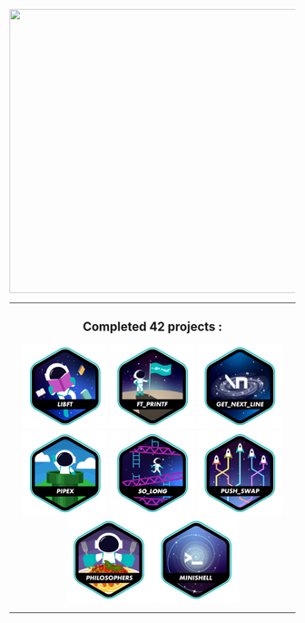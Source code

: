 <p align="center">
  <img width="1080" height="500" src="https://github.com/Qrshh/Qrshh/blob/main/Gif/1.gif">
</p>

<div align="center">

<hr>

## Completed 42 projects :

[![LIBFT](https://github.com/Qrshh/Qrshh/blob/main/Badges/libft.png)](https://github.com/Qrshh/42_Libft)
[![PRINTF](https://github.com/Qrshh/Qrshh/blob/main/Badges/printf.png)](https://github.com/Qrshh/42_Printf)
[![GET NEXT LINE](https://github.com/Qrshh/Qrshh/blob/main/Badges//get_next_linee.png)](https://github.com/Qrshh/42_Get_next_line)
[![PIPEX](https://github.com/Qrshh/Qrshh/blob/main/Badges/pipexe.png)](https://github.com/Qrshh/42_Pipex)
[![SO LONG](https://github.com/Qrshh/Qrshh/blob/main/Badges/so_longe.png)](https://github.com/Qrshh/42_So_Long)
[![PUSH SWAP](https://github.com/Qrshh/Qrshh/blob/main/Badges/push_swape.png)](https://github.com/Qrshh/42_Push_Swap)
[![PHILOSOPHERS](https://github.com/Qrshh/Qrshh/blob/main/Badges/philosopherse.png)](https://github.com/Qrshh/42_Philosophers)
[![MINISHELL](https://github.com/Qrshh/Qrshh/blob/main/Badges/minishelle.png)](https://github.com/Qrshh/42_Minishell)

<hr>
